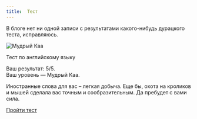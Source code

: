 ```yaml
---
title:  Тест
---
```


В блоге нет ни одной записи с результатами какого-нибудь дурацкого
теста, исправляюсь.

![Мудрый Каа][]

Тест по английскому языку

Ваш результат: 5/5.\
Ваш уровень — Мудрый Каа.

Иностранные слова для вас – легкая добыча. Еще бы, охота на кроликов и
мышей сделала вас точным и сообразительным. Да пребудет с вами сила.

[Пройти тест][]

  [Мудрый Каа]: http://slovari.yandex.ru/i/snake-small.png
  [Пройти тест]: http://slovari.yandex.ru/?blog
